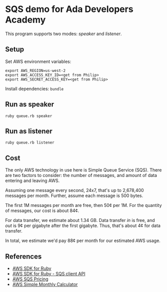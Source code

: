 # SQS demo for Ada Developers Academy

This program supports two modes: *speaker* and *listener*.

## Setup

Set AWS environment variables:

```
export AWS_REGION=us-west-2
export AWS_ACCESS_KEY_ID=<get from Philip>
export AWS_SECRET_ACCESS_KEY=<get from Philip>
```

Install dependencies: `bundle`

## Run as speaker

```
ruby queue.rb speaker
```

## Run as listener

```
ruby queue.rb listener
```

## Cost

The only AWS technology in use here is Simple Queue Service (SQS).
There are two factors to consider: the number of messages, and amount of data
entering and leaving AWS.

Assuming one message every second, 24x7, that's up to 2,678,400 messages per month.
Further, assume each message is 500 bytes.

The first 1M messages per month are free, then 50¢ per 1M.  For the quantity
of messages, our cost is about 84¢.

For data transfer, we estimate about 1.34 GB.  Data transfer _in_ is free, and 
_out_ is 9¢ per gigabyte after the first gigabyte.  Thus, that's about 4¢ for
data transfer.

In total, we estimate we'd pay 88¢ per month for our estimated AWS usage.

## References

* [AWS SDK for Ruby](https://aws.amazon.com/sdk-for-ruby/)
* [AWS SDK for Ruby - SQS client API](http://docs.aws.amazon.com/sdkforruby/api/Aws/SQS.html)
* [AWS SQS Pricing](https://aws.amazon.com/sqs/pricing/)
* [AWS Simple Monthly Calculator](http://calculator.s3.amazonaws.com/index.html)

